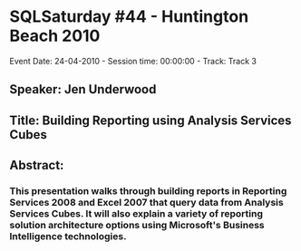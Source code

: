 # SQLSaturday #44 - Huntington Beach 2010
Event Date: 24-04-2010 - Session time: 00:00:00 - Track: Track 3
## Speaker: Jen Underwood
## Title: Building Reporting using Analysis Services Cubes 
## Abstract:
### This presentation walks through building reports in Reporting Services 2008 and Excel 2007 that query data from Analysis Services Cubes. It will also explain a variety of reporting solution architecture options using Microsoft's Business Intelligence technologies.
